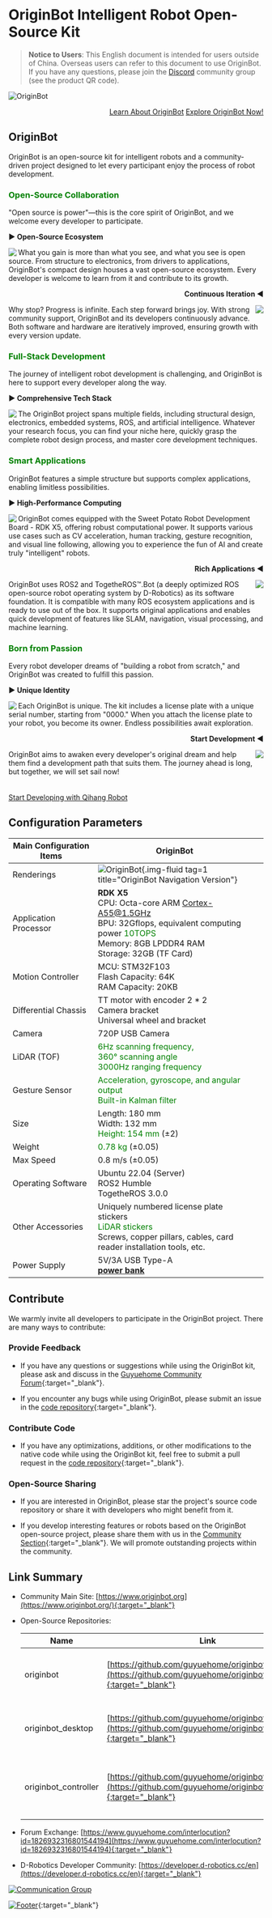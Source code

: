 # **OriginBot Intelligent Robot Open-Source Kit**

> **Notice to Users**: This English document is intended for users outside of China. Overseas users can refer to this document to use OriginBot. If you have any questions, please join the [Discord](https://discord.gg/AajhFJgPAs) community group (see the product QR code).

![OriginBot](../assets/img/originbot_pro.png)

<div style="text-align: right;">
  <a href="#originbot_1" class="md-button">Learn About OriginBot</a>
  <a href="./guide/quick_guide/" class="md-button md-button--primary">Explore OriginBot Now!</a>
</div>

## **OriginBot**

OriginBot is an open-source kit for intelligent robots and a community-driven project designed to let every participant enjoy the process of robot development.

### <font color='green'>**Open-Source Collaboration**</font>

"Open source is power"—this is the core spirit of OriginBot, and we welcome every developer to participate.

**▶ Open-Source Ecosystem**

<div style="display: inline-block">
<img src="../assets/img/originbot_explode.jpg" style="max-width:256px;" align="left">
What you gain is more than what you see, and what you see is open source. From structure to electronics, from drivers to applications, OriginBot's compact design houses a vast open-source ecosystem. Every developer is welcome to learn from it and contribute to its growth.
</div>

**<p align="right">Continuous Iteration ◀</p>**

<div style="display: inline-block">
<img src="../assets/img/agile.jpg" style="max-width:256px;" align="right">
Why stop? Progress is infinite. Each step forward brings joy. With strong community support, OriginBot and its developers continuously advance. Both software and hardware are iteratively improved, ensuring growth with every version update.
</div>

### <font color='green'>**Full-Stack Development**</font>

The journey of intelligent robot development is challenging, and OriginBot is here to support every developer along the way.

**▶ Comprehensive Tech Stack**

<div style="display: inline-block">
<img src="../assets/img/capabilities.png" style="max-width:256px;" align="left">
The OriginBot project spans multiple fields, including structural design, electronics, embedded systems, ROS, and artificial intelligence. Whatever your research focus, you can find your niche here, quickly grasp the complete robot design process, and master core development techniques.
</div>

### <font color='green'>**Smart Applications**</font>

OriginBot features a simple structure but supports complex applications, enabling limitless possibilities.

**▶ High-Performance Computing**

<div style="display: inline-block">
<img src="../assets/img/material_list/rdkx5.jpg" style="max-width:256px;" align="left">
OriginBot comes equipped with the Sweet Potato Robot Development Board - RDK X5, offering robust computational power. It supports various use cases such as CV acceleration, human tracking, gesture recognition, and visual line following, allowing you to experience the fun of AI and create truly "intelligent" robots.
</div>

**<p align="right">Rich Applications ◀</p>**

<div style="display: inline-block">
<img src="../assets/img/image-20220922173203208.png" style="max-width:256px;" align="right">
OriginBot uses ROS2 and TogetheROS™.Bot (a deeply optimized ROS open-source robot operating system by D-Robotics) as its software foundation. It is compatible with many ROS ecosystem applications and is ready to use out of the box. It supports original applications and enables quick development of features like SLAM, navigation, visual processing, and machine learning.
</div>

### <font color='green'>**Born from Passion**</font>

Every robot developer dreams of "building a robot from scratch," and OriginBot was created to fulfill this passion.

**▶ Unique Identity**

<div style="display: inline-block">
<img src="../assets/img/20220906134853.jpg" style="max-width:256px;" align="left">
Each OriginBot is unique. The kit includes a license plate with a unique serial number, starting from "0000." When you attach the license plate to your robot, you become its owner. Endless possibilities await exploration.
</div>

**<p align="right">Start Development ◀</p>**

<div style="display: inline-block">
<img src="../assets/img/hello_robot.jpg" style="max-width:256px;" align="right">
OriginBot aims to awaken every developer's original dream and help them find a development path that suits them. The journey ahead is long, but together, we will set sail now!
</br>
</br>
</br>
<a href="guide/quick_guide/" class="md-button">Start Developing with Qihang Robot</a>
</div>

## **Configuration Parameters**

| Main Configuration Items | OriginBot                                      |                                                                                                                                      |
| ------------------------- | ----------------------------------------------------------------------------------------------------------------------------------------- |:----------------------------------------------------------------------------------------------------------------------------------------- |
| Renderings               | ![OriginBot](../assets/img/quick_guide/originbot_x5_nav.jpg){.img-fluid tag=1 title="OriginBot Navigation Version"}                                        |                                        |
| Application Processor    | **RDK X5**<br />CPU: Octa-core ARM Cortex-A55@1.5GHz<br />BPU: 32Gflops, equivalent computing power <font color='green'>10TOPS</font><br />Memory: 8GB LPDDR4 RAM<br />Storage: 32GB (TF Card) | 
| Motion Controller        | MCU: STM32F103<br />Flash Capacity: 64K<br />RAM Capacity: 20KB<br />                                                                                                                                  |
| Differential Chassis     | TT motor with encoder 2 * 2<br />Camera bracket<br />Universal wheel and bracket                                                                                                       | 
| Camera                   | 720P USB Camera                                                                                                                             | 
| LiDAR (TOF)              | <font color='green'>6Hz scanning frequency,<br />360° scanning angle<br />3000Hz ranging frequency</font>                                                                         | 
| Gesture Sensor           | <font color='green'>Acceleration, gyroscope, and angular output<br />Built-in Kalman filter</font>                                                                                   |
| Size                     | Length: 180 mm<br />Width: 132 mm<br /><font color='green'>Height: 154 mm</font> (±2)                                                                       | 
| Weight                   | <font color='green'>0.78 kg</font> (±0.05)                                                                                                 | 
| Max Speed                | 0.8 m/s (±0.05)                                                                                                                            | 
| Operating Software       | Ubuntu 22.04 (Server)<br />ROS2 Humble<br />TogetheROS 3.0.0                                                                                | 
| Other Accessories        | Uniquely numbered license plate stickers<br /><font color='green'>LiDAR stickers</font><br />Screws, copper pillars, cables, card reader installation tools, etc.                                                                    |
| Power Supply              | 5V/3A USB Type-A <br/>[**power bank**](../material/open_source_link.md#power-bank)                                                                                                                            |

## **Contribute**

We warmly invite all developers to participate in the OriginBot project. There are many ways to contribute:

### **Provide Feedback**

- If you have any questions or suggestions while using the OriginBot kit, please ask and discuss in the [Guyuehome Community Forum](https://www.guyuehome.com/interlocution?id=1826932316801544194){:target="_blank"}.

- If you encounter any bugs while using OriginBot, please submit an issue in the [code repository](https://github.com/guyuehome/originbot){:target="_blank"}.

### **Contribute Code**

- If you have any optimizations, additions, or other modifications to the native code while using the OriginBot kit, feel free to submit a pull request in the [code repository](https://github.com/guyuehome/originbot){:target="_blank"}.

### **Open-Source Sharing**

- If you are interested in OriginBot, please star the project's source code repository or share it with developers who might benefit from it.

- If you develop interesting features or robots based on the OriginBot open-source project, please share them with us in the [Community Section](https://www.guyuehome.com/interlocution?id=1826932316801544194){:target="_blank"}. We will promote outstanding projects within the community.

## **Link Summary**

- Community Main Site: [https://www.originbot.org](https://www.originbot.org/){:target="_blank"}

- Open-Source Repositories:
  
  | Name                   | Link                                                                                                                     | Description                |
  | ---------------------- | ---------------------------------------------------------------------------------------------------------------------- | -------------------------- |
  | originbot             | [https://github.com/guyuehome/originbot](https://github.com/guyuehome/originbot){:target="_blank"}                       | Repository for OriginBot's functional package |
  | originbot_desktop     | [https://github.com/guyuehome/originbot_desktop](https://github.com/guyuehome/originbot_desktop){:target="_blank"}       | Repository for OriginBot's desktop application |
  | originbot_controller  | [https://github.com/guyuehome/originbot_controller](https://github.com/guyuehome/originbot_controller){:target="_blank"} | Repository for OriginBot's controller source code |

- Forum Exchange: [https://www.guyuehome.com/interlocution?id=1826932316801544194](https://www.guyuehome.com/interlocution?id=1826932316801544194){:target="_blank"}

- D-Robotics Developer Community: [https://developer.d-robotics.cc/en](https://developer.d-robotics.cc/en){:target="_blank"}

[![Communication Group](../assets/img/group_discord.png)](https://discord.gg/AajhFJgPAs)

[![Footer](../assets/img/footer.png)](https://www.guyuehome.com/){:target="_blank"}
